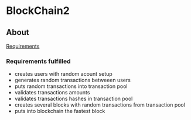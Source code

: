# BlockChain2
## About
[Requirements](https://github.com/blockchain-group/Blockchain-technologijos/blob/master/pratybos/2uzduotis-Blockchain.md)
### Requirements fulfilled
- creates users with random acount setup
- generates random transactions betweeen users
- puts random transactions into transaction pool
- validates transactions amounts
- validates transactions hashes in transaction pool
- creates several blocks with random transactions from transaction pool
- puts into blockchain the fastest block
